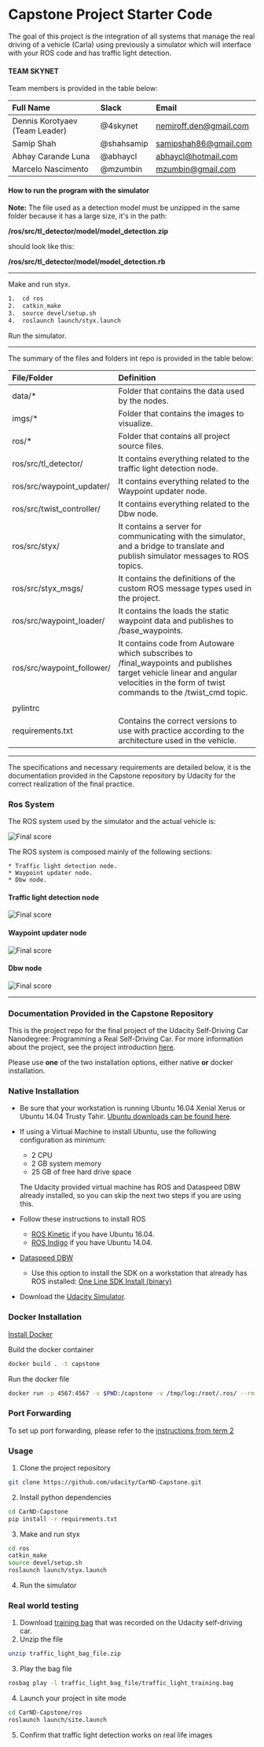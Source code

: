 # Capstone Project Starter Code

The goal of this project is the integration of all systems that manage the real driving of a vehicle (Carla) using previously a simulator which will interface with your ROS code and has traffic light detection.

<!--more-->

[//]: # (Image References)

[image1]: /imgs/ros-graph-v2.png "ROS System"
[image2]: /imgs/tl-detector.png "ROS System"
[image3]: /imgs/waypoint-updater.png "ROS System"
[image4]: /imgs/dbw-node.png "ROS System"

#### TEAM SKYNET

Team members is provided in the table below:

| Full Name                      | Slack      | Email                                                                                  |
| :----------------------------- | :--------- | :------------------------- |
| Dennis Korotyaev (Team Leader) | @4skynet   | nemiroff.den@gmail.com     |
| Samip Shah                     | @shahsamip | samipshah86@gmail.com      |
| Abhay Carande Luna             | @abhaycl   | abhaycl@hotmail.com        |
| Marcelo Nascimento             | @mzumbin   | mzumbin@gmail.com          |

#### How to run the program with the simulator

**Note:** The file used as a detection model must be unzipped in the same folder because it has a large size, it's in the path: 

  **/ros/src/tl_detector/model/model_detection.zip**

should look like this:

  **/ros/src/tl_detector/model/model_detection.rb**

---

Make and run styx.
```bash
1.  cd ros
2.  catkin_make
3.  source devel/setup.sh
4.  roslaunch launch/styx.launch
```
Run the simulator.

---

The summary of the files and folders int repo is provided in the table below:

| File/Folder                  | Definition                                                                                            |
| :--------------------------- | :---------------------------------------------------------------------------------------------------- |
| data/*                       | Folder that contains the data used by the nodes.                                                      |
| imgs/*                       | Folder that contains the images to visualize.                                                         |
| ros/*                        | Folder that contains all project source files.                                                        |
| ros/src/tl_detector/         | It contains everything related to the traffic light detection node.                                   |
| ros/src/waypoint_updater/    | It contains everything related to the Waypoint updater node.                                          |
| ros/src/twist_controller/    | It contains everything related to the Dbw node.                                                       |
| ros/src/styx/                | It contains a server for communicating with the simulator, and a bridge to translate and publish simulator messages to ROS topics. |
| ros/src/styx_msgs/           | It contains the definitions of the custom ROS message types used in the project.                      |
| ros/src/waypoint_loader/     | It contains the loads the static waypoint data and publishes to /base_waypoints.                      |
| ros/src/waypoint_follower/   | It contains code from Autoware which subscribes to /final_waypoints and publishes target vehicle linear and angular velocities in the form of twist commands to the /twist_cmd topic. |
|                              |                                                                                                       |
| pylintrc                     |                                                                                                       |
| requirements.txt             | Contains the correct versions to use with practice according to the architecture used in the vehicle. |

---
The specifications and necessary requirements are detailed below, it is the documentation provided in the Capstone repository by Udacity for the correct realization of the final practice.

### Ros System

The ROS system used by the simulator and the actual vehicle is:

![Final score][image1]

The ROS system is composed mainly of the following sections:

    * Traffic light detection node.
    * Waypoint updater node.
    * Dbw node.

#### Traffic light detection node

![Final score][image2]

#### Waypoint updater node

![Final score][image3]

#### Dbw node

![Final score][image4]

---
### Documentation Provided in the Capstone Repository

This is the project repo for the final project of the Udacity Self-Driving Car Nanodegree: Programming a Real Self-Driving Car. For more information about the project, see the project introduction [here](https://classroom.udacity.com/nanodegrees/nd013/parts/6047fe34-d93c-4f50-8336-b70ef10cb4b2/modules/e1a23b06-329a-4684-a717-ad476f0d8dff/lessons/462c933d-9f24-42d3-8bdc-a08a5fc866e4/concepts/5ab4b122-83e6-436d-850f-9f4d26627fd9).

Please use **one** of the two installation options, either native **or** docker installation.

### Native Installation

* Be sure that your workstation is running Ubuntu 16.04 Xenial Xerus or Ubuntu 14.04 Trusty Tahir. [Ubuntu downloads can be found here](https://www.ubuntu.com/download/desktop).
* If using a Virtual Machine to install Ubuntu, use the following configuration as minimum:
  * 2 CPU
  * 2 GB system memory
  * 25 GB of free hard drive space

  The Udacity provided virtual machine has ROS and Dataspeed DBW already installed, so you can skip the next two steps if you are using this.

* Follow these instructions to install ROS
  * [ROS Kinetic](http://wiki.ros.org/kinetic/Installation/Ubuntu) if you have Ubuntu 16.04.
  * [ROS Indigo](http://wiki.ros.org/indigo/Installation/Ubuntu) if you have Ubuntu 14.04.
* [Dataspeed DBW](https://bitbucket.org/DataspeedInc/dbw_mkz_ros)
  * Use this option to install the SDK on a workstation that already has ROS installed: [One Line SDK Install (binary)](https://bitbucket.org/DataspeedInc/dbw_mkz_ros/src/81e63fcc335d7b64139d7482017d6a97b405e250/ROS_SETUP.md?fileviewer=file-view-default)
* Download the [Udacity Simulator](https://github.com/udacity/CarND-Capstone/releases).

### Docker Installation
[Install Docker](https://docs.docker.com/engine/installation/)

Build the docker container
```bash
docker build . -t capstone
```

Run the docker file
```bash
docker run -p 4567:4567 -v $PWD:/capstone -v /tmp/log:/root/.ros/ --rm -it capstone
```

### Port Forwarding
To set up port forwarding, please refer to the [instructions from term 2](https://classroom.udacity.com/nanodegrees/nd013/parts/40f38239-66b6-46ec-ae68-03afd8a601c8/modules/0949fca6-b379-42af-a919-ee50aa304e6a/lessons/f758c44c-5e40-4e01-93b5-1a82aa4e044f/concepts/16cf4a78-4fc7-49e1-8621-3450ca938b77)

### Usage

1. Clone the project repository
```bash
git clone https://github.com/udacity/CarND-Capstone.git
```

2. Install python dependencies
```bash
cd CarND-Capstone
pip install -r requirements.txt
```
3. Make and run styx
```bash
cd ros
catkin_make
source devel/setup.sh
roslaunch launch/styx.launch
```
4. Run the simulator

### Real world testing
1. Download [training bag](https://s3-us-west-1.amazonaws.com/udacity-selfdrivingcar/traffic_light_bag_file.zip) that was recorded on the Udacity self-driving car.
2. Unzip the file
```bash
unzip traffic_light_bag_file.zip
```
3. Play the bag file
```bash
rosbag play -l traffic_light_bag_file/traffic_light_training.bag
```
4. Launch your project in site mode
```bash
cd CarND-Capstone/ros
roslaunch launch/site.launch
```
5. Confirm that traffic light detection works on real life images